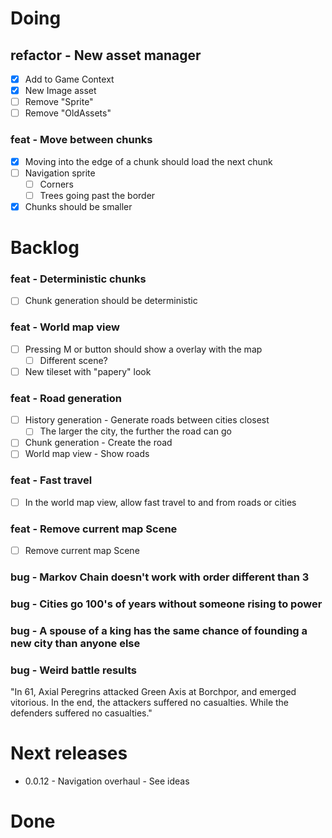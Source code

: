 # Doing

## refactor - New asset manager

- [x] Add to Game Context
- [x] New Image asset
- [ ] Remove "Sprite"
- [ ] Remove "OldAssets"
### feat - Move between chunks
- [x] Moving into the edge of a chunk should load the next chunk
- [ ] Navigation sprite
	- [ ] Corners
	- [ ] Trees going past the border
- [x] Chunks should be smaller
# Backlog

### feat - Deterministic chunks
- [ ] Chunk generation should be deterministic

### feat - World map view
- [ ] Pressing M or button should show a overlay with the map
	- [ ] Different scene?
- [ ] New tileset with "papery" look
### feat - Road generation
- [ ] History generation - Generate roads between cities closest
	- [ ] The larger the city, the further the road can go
- [ ] Chunk generation - Create the road
- [ ] World map view - Show roads
### feat - Fast travel
- [ ] In the world map view, allow fast travel to and from roads or cities
### feat - Remove current map Scene
- [ ] Remove current map Scene
### bug - Markov Chain doesn't work with order different than 3

### bug - Cities go 100's of years without someone rising to power

### bug - A spouse of a king has the same chance of founding a new city than anyone else

### bug - Weird battle results

"In 61, Axial Peregrins attacked Green Axis at Borchpor, and emerged vitorious.
In the end, the attackers suffered no casualties. While the defenders suffered no casualties."

# Next releases

- 0.0.12 - Navigation overhaul - See ideas
# Done
